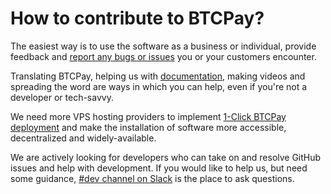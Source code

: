 # How to contribute to BTCPay?

The easiest way is to use the software as a business or individual, provide feedback and [report any bugs or issues](https://github.com/btcpayserver/btcpayserver/issues) you or your customers encounter.

Translating BTCPay, helping us with [documentation](https://github.com/btcpayserver/btcpayserver-doc/issues), making videos and spreading the word are ways in which you can help, even if you're not a developer or tech-savvy.

We need more VPS hosting providers to implement [1-Click BTCPay deployment](LunaNodeWebDeployment.md) and make the installation of software more accessible, decentralized and widely-available.

We are actively looking for developers who can take on and resolve GitHub issues and help with development. If you would like to help us, but need some guidance, [#dev channel on Slack](http://slack.btcpayserver.org/) is the place to ask questions. 
